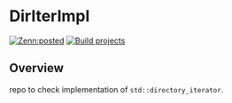 # DirIterImpl

[![Zenn:posted](https://img.shields.io/static/v1?label=Zenn&message=posted&color=3ea8ff&logo=zenn)](https://zenn.dev/enchan1207/articles/29de772131de13)
[![Build projects](https://github.com/Enchan1207/DirIterImpl/actions/workflows/unittest.yml/badge.svg)](https://github.com/Enchan1207/DirIterImpl/actions/workflows/unittest.yml)

## Overview

repo to check implementation of `std::directory_iterator`.
